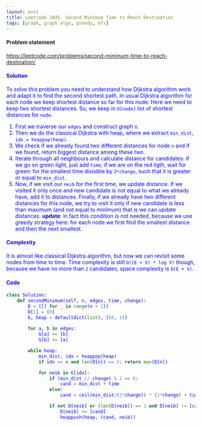 ```yaml
---
layout: post
title: Leetcode 2045. Second Minimum Time to Reach Destination
tags: [graph, graph algo, greedy, bfs]
---
```


#### Problem statement

<a href="https://leetcode.com/problems/second-minimum-time-to-reach-destination/"> <font color = blue>https://leetcode.com/problems/second-minimum-time-to-reach-destination/

#### Solution
To solve this problem you need to understand how Dijkstra algorithm work and adapt it to find the second shortest path. In usual Dijkstra algorithm for each node we keep shortest distance so far for this node. Here we need to keep two shortest distances. So, we keep in `D[node]` list of shortest distances for `node`.

1. First we traverse our `edges` and construct graph `G`.
2. Then we do the classical Dijkstra with heap, where we extract `min_dist, idx = heappop(heap)`.
3. We check if we already found two different distances for node `n` and if we found, return biggest distance among these two.
4. Iterate through all neighbours and calculate distance for candidates: if we go on green light, just add `time`, if we are on the red ligth, wait for green: for the smallest time divisible by `2*change`, such that it is greater or equal to `min_dist`.
5. Now, if we visit our `neib` for the first time, we update distance. If we visited it only once and new candidate is not equal to what we already have, add it to distances. Finally, if we already have two different distances for this node, we try to visit it only if new candidate is less than maximum (and not equal to minimum) that is we can update distances. **update**: in fact this condition is not needed, because we use greedy strategy here: for each node we first find the smallest distance and then the next smallest.

#### Complexity
It is almost like classical Dijkstra algorithm, but now we can revisit some nodes from time to time. Time complexity is still `O((E + V) * log V)` though, because we have no more than `2` candidates, space complexity is `O(E + V)`.

#### Code
```python
class Solution:
    def secondMinimum(self, n, edges, time, change):
        D = [[] for _ in range(n + 1)]
        D[1] = [0]
        G, heap = defaultdict(list), [(0, 1)]
        
        for a, b in edges:
            G[a] += [b]
            G[b] += [a]

        while heap:
            min_dist, idx = heappop(heap)
            if idx == n and len(D[n]) == 2: return max(D[n])

            for neib in G[idx]:
                if (min_dist // change) % 2 == 0:
                    cand = min_dist + time
                else:
                    cand = ceil(min_dist/(2*change)) * (2*change) + time

                if not D[neib] or (len(D[neib]) == 1 and D[neib] != [cand]):
                    D[neib] += [cand]
                    heappush(heap, (cand, neib))
```